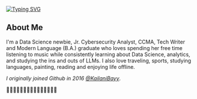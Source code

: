 [![Typing SVG](https://readme-typing-svg.demolab.com?font=Fira+Code&size=33&duration=2000&pause=1000&color=F718DC&background=FF496300&random=false&width=435&lines=✨Hi!+I'm+Kai'lani.✨)](https://git.io/typing-svg)
## About Me
I'm a Data Science newbie, Jr. Cybersecurity Analyst, CCMA, Tech Writer and Modern Language (B.A.) graduate who loves spending her free time listening to music while consistently learning about Data Science, analytics, and studying the ins and outs of LLMs. I also love traveling, sports, studying languages, painting, reading and enjoying life offline.

*I originally joined Github in 2016 [@KailaniBayy](https://github.com/KailaniBayy)*.

🌸👾🌸👾🌸👾🌸👾🌸👾🌸👾🌸👾🌸
<!---
KailaniBailey/KailaniBailey is a ✨ special ✨ repository because its `README.md` (this file) appears on your GitHub profile.
You can click the Preview link to take a look at your changes.
--->
